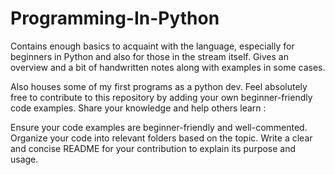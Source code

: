 # Programming-In-Python

Contains enough basics to acquaint with the language, especially for beginners in Python and also for those in the stream itself.
Gives an overview and a bit of handwritten notes along with examples in some cases.

Also houses some of my first programs as a python dev.
Feel absolutely free to contribute to this repository by adding your own beginner-friendly code examples. Share your knowledge and help others learn :

Ensure your code examples are beginner-friendly and well-commented.
Organize your code into relevant folders based on the topic.
Write a clear and concise README for your contribution to explain its purpose and usage.
